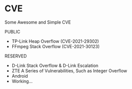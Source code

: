 # CVE

Some Awesome and Simple CVE

PUBLIC

- TP-Link Heap Overflow (CVE-2021-29302)
- FFmpeg Stack Overflow (CVE-2021-30123)

RESERVED

- D-Link Stack Overflow & D-Link Escalation
- ZTE A Series of Vulnerabilities, Such as Integer Overflow
- Android
- Working...



